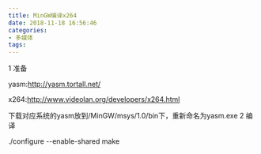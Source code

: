 ```yaml
---
title: MinGW编译x264
date: 2018-11-18 16:56:46
categories:
- 多媒体
tags:
---
```

1  准备

yasm:http://yasm.tortall.net/

x264:http://www.videolan.org/developers/x264.html

下载对应系统的yasm放到/MinGW/msys/1.0/bin下，重新命名为yasm.exe
2  编译


./configure --enable-shared
make


